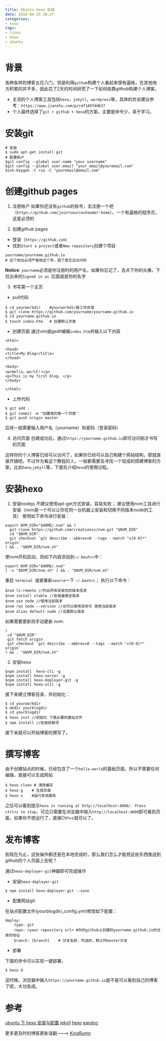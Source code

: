 ```yaml
---
title: Ubuntu hexo 安装
date: 2018-04-25 20:37
categories:
- hexo
tags:
- linux
- hexo
- ubuntu
---
```


# 背景
各种各样的博客五花八门，但是利用`github`构建个人看起来很有逼格，在其他地方积累的并不多，因此花了2天的时间研究了一下如何依靠github构建个人博客。
- 主流的个人博客工具包括`hexo`，`jekyll`，`wordpress`等，具体的优劣建议参考：`https://www.jianshu.com/p/c4f145fdd637`
- 个人最终选择了`git + github + hexo`的方案，主要是命令少，易于学习。

# 安装git
```
# 安装
$ sudo apt-get install git
# 配置账户
$git config --global user.name "your username" 
$git config --global user.email "your_email@youremail.com"
$ssh-keygen -t rsa -C "youremail@email.com"
```

# 创建github pages
1. 注册账户
如果你还没有`github`的账号，去注册一个吧（`https://github.com/join?source=header-home`），一个有逼格的程序员，这是必须的

2. 创建github pages
- 登录（`https://github.com`）
- 找到`Start a project`或者`New repository`创建个项目
```
yourname/yourname.github.io	
# 这个地址必须严格按这个写，错了是无法访问的
```
**Notice**: `yourname`必须是你注册时的用户名，如果你忘记了，去点下你的头像，下拉出来的`Signed in as `后面就是你的名字

3. 书写第一个主页
- pull代码
```
$ cd yourworkdir 	#yourworkdir是工作目录
$ git clone https://github.com/yourname/yourname.github.io
$ cd yourname.github.io
$ touch index.htm	# 创建默认页面
```
- 创建页面
通过vim或gedit编辑`index.htm`并输入以下内容
```
<html>

<head>
<title>My Blog</title>
</head>

<body>
<p>Hello，world！</p>
<p>This is my first blog. </p>
</body>

</html>
```
- 上传代码
```
$ git add .
$ git commit -m "创建我的第一个页面"
$ git push origin master
```
后续一般需要输入用户名（yourname）和密码（登录密码）

4. 访问页面
创建成功后，通过`https://yourname.github.io`即可访问刚才书写的页面

这样你的个人博客已经可以访问了，如果你已经可以自己构建个网站结构，那就直接开搞吧，不过作为看这个教程的人，一般都需要去寻找一个现成的搭建博客的方案，比如`hexo`,`jekyll`等，下面先介绍`hexo`的使用过程。

# 安装hexo
1.  安装nodejs
不建议使用apt-get方式安装，容易失败；
建议使用nvm工具进行安装（nvm是一个可以让你在同一台机器上安装和切换不同版本node的工具）
使用如下命令进行安装：
```
export NVM_DIR="$HOME/.nvm" && (
  git clone https://github.com/creationix/nvm.git "$NVM_DIR"
  cd "$NVM_DIR"
  git checkout `git describe --abbrev=0 --tags --match "v[0-9]*" origin`
) && . "$NVM_DIR/nvm.sh"
```
使nvm开机启动，将如下内容添加到`~/.bashrc`中：
```
export NVM_DIR="$HOME/.nvm"
[ -s "$NVM_DIR/nvm.sh" ] && . "$NVM_DIR/nvm.sh"
```
重启 `terminal `或者重新` source `一下 `~/.bashrc`；
执行以下命令：
```
$nvm ls-remote //列出所有安装包的版本信息
$nvm install stable //安装最稳定版本
$nvm use node //使用当前版本
$nvm run node --version //也可以使用该命令 使用当前版本
$nvm alias default node //设置默认版本
```
如果需要更新则手动更新 nvm:
```
(
 cd "$NVM_DIR"
 git fetch origin
 git checkout `git describe --abbrev=0 --tags --match "v[0-9]*" origin`
) && . "$NVM_DIR/nvm.sh"
```
2. 安装hexo
```
$npm install  hexo-cli -g
$npm install hexo-server -g
$npm install hexo-deployer-git -g
$npm install hexo-util -g
```
接下来建立博客目录，并初始化：
```
$ cd yourworkdir
$ mkdir yourblogdir
$ cd yourblogdir
$ hexo init //初始化 下载必要的建站文件
$ npm install //安装依赖项
```

接下来就可以开始博客的撰写了。

# 撰写博客

由于创建站点的时候，已经包含了一个`hello-world`的基础页面，所以不需要任何编辑，直接可以生成网站

```
$ hexo clean # 清除缓存
$ hexo g	# 生成页面
$ hexo s	#运行本地服务
```

之后可以看到提示`hexo is running at http://localhost:4000/. Press ctrl+c to stop`，可见只需要在浏览器中输入`http://localhost:4000`即可看到页面，如果你不想运行了，直接Ctrl+c就可以了。

# 发布博客

到现在为止，这些操作都还是在本地完成的，那么我们怎么才能把这些东西推送到github的个人页面上去呢？

通过`hexo-deployer-git`神器即可完成操作

- 安装`hexo-deployer-git`

```
$ npm install hexo-deployer-git --save
```

- 配置网站git

在站点配置文件(yourblogdir/_config.yml)修改如下配置：

```
deploy:
	type: git
	repo: <your repository url> #你的github上创建的yourname.github.io的仓库的地址
	branch: [branch]	# 分支名称，可选的，默认时master分支 
```

- 部署

下面的命令可以实现一键部署，

```
$ hexo d
```

这时候，浏览器中输入`https://yourname.github.io`是不是可以看到自己的博客了呢，大功告成。

# 参考
[ubuntu 下 hexo 安装与配置](http://stevenshi.me/2017/05/23/ubuntu-hexo/)
[jekyll](https://jekyllrb.com/)
[hexo](https://hexo.io/zh-cn)
[pandoc](https://pandoc.org/)





























 更多更及时的博客更新请戳--->  [KingRumn](http://zm913.xyz "KingRumn的Blog")

